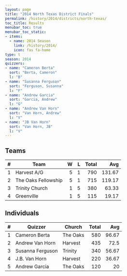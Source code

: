 ```yaml
---
layout: page
title: "2014 North Texas District Finals"
permalink: /history/2014/districts/north-texas/
toc_title: Results
menubar_toc: true
menubar_toc_static:
- items:
  - name: 2014 Season
    link: /history/2014/
    icon: fas fa-home
type: t
season: 2014
quizzers:
- name: "Cameron Berta"
  sort: "Berta, Cameron"
  l: "B"
- name: "Susanna Ferguson"
  sort: "Ferguson, Susanna"
  l: "F"
- name: "Andrew Garcia"
  sort: "Garcia, Andrew"
  l: "G"
- name: "Andrew Van Horn"
  sort: "Van Horn, Andrew"
  l: "V"
- name: "JB Van Horn"
  sort: "Van Horn, JB"
  l: "V"
---
```


## Teams

|    # | Team                |    W |    L | Total |    Avg |
| ---: | ------------------- | ---: | ---: | ----: | -----: |
|    1 | Harvest A/G         |    5 |    1 |   790 | 131.67 |
|    2 | The Oaks Fellowship |    5 |    1 |   715 | 119.17 |
|    3 | Trinity Church      |    1 |    5 |   380 |  63.33 |
|    4 | Greenville          |    1 |    5 |   115 |  19.17 |

## Individuals

|    # | Quizzer          | Church   | Total |   Avg |
| ---: | ---------------- | -------- | ----: | ----: |
|    1 | Cameron Berta    | The Oaks |   580 | 96.67 |
|    2 | Andrew Van Horn  | Harvest  |   435 |  72.5 |
|    3 | Susanna Ferguson | Trinity  |   340 | 56.67 |
|    4 | J.B. Van Horn    | Harvest  |   220 | 36.67 |
|    5 | Andrew Garcia    | The Oaks |   120 |    20 |